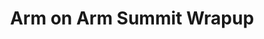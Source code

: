 ---
categories:
- bkk19
description: Wrap Up on the Arm on Arm Summit
image:
  featured: 'true'
  path: /assets/images/featured-images/bkk19/BKK19-313.png
session_attendee_num: '1'
session_id: BKK19-313
session_room: 'Keynote Room (World Ballroom BC) '
session_slot:
  end_time: '2019-04-03 17:15:00'
  start_time: '2019-04-03 17:00:00'
session_speakers: []
session_track: Arm on Arm
tag: session
tags:
- Open Source Development
title: Arm on Arm Summit Wrapup
---